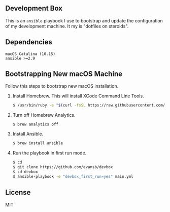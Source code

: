 Development Box
---

This is an `ansible` playbook I use to bootstrap and update the configuration of my development machine. It my is "dotfiles on steroids".


## Dependencies

```
macOS Catalina (10.15)
ansible >=2.9
```

## Bootstrapping New macOS Machine

Follow this steps to bootstrap new macOS installation.

1. Install Homebrew. This will install XCode Command Line Tools.

    ```bash
    $ /usr/bin/ruby -e "$(curl -fsSL https://raw.githubusercontent.com/Homebrew/install/master/install)"
    ```

2. Turn off Homebrew Analytics.

    ```
    $ brew analytics off
    ```

3. Install Ansible.

    ```bash
    $ brew install ansible
    ```

4. Run the playbook in first run mode.

    ```bash
    $ cd
    $ git clone https://github.com/evansb/devbox
    $ cd devbox
    $ ansible-playbook -e "devbox_first_run=yes" main.yml
    ```

## License

MIT
